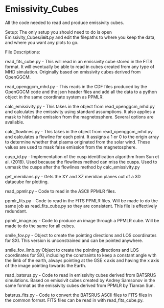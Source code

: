 # Emissivity_Cubes
All the code needed to read and produce emissivity cubes. 

Setup: 
The only setup you should need to do is open Emissivity_Cubes/__init__.py and edit the filepaths to where you keep the data, and where you want any plots to go. 


File Descriptions: 

read_fits_cube.py - This will read in an emissivity cube stored in the FITS format. It will eventually be able to read in cubes created from any type of MHD simulation. Originally based on emissivity cubes derived from OpenGGCM.  

read_openggcm_mhd.py - This reads in the CDF files produced by the OpenGGCM code and the json header files and add all the data to a python object in the same coordinate system as PPMLR. 

calc_emissivity.py - This takes in the object from read_openggcm_mhd.py and calculates the emissivity using standard assumptions. It also applies a mask to hide false emission from the magnetosphere. Several options are available. 

calc_flowlines.py - This takes in the object from read_openggcm_mhd.py and calculates a flowline for each point. It assigns a 1 or 0 to the origin array to determine whether that plasma originated from the solar wind. These values are used to mask false emission from the magnetosphere. 

cusp_id.py - Implementation of the cusp identification algorithm from Sun et al. (2019). Used because the flowlines method can miss the cusps. Used to unmask the cusps after the flowlines method by calc_emissivity.py 

get_meridians.py - Gets the XY and XZ meridian planes out of a 3D datacube for plotting. 

read_ppmlr.py - Code to read in the ASCII PPMLR files. 

ppmlr_fits.py - Code to read in the FITS PPMLR files. Will be made to do the same job as read_fits_cube.py so they are consistent. This file is effectively redundant. 

ppmlr_image.py - Code to produce an image through a PPMLR cube. Will be made to do the same for all cubes. 

smile_fov.py - Object to create the pointing directions and LOS coordinates for SXI. This version is unconstrained and can be pointed anywhere. 

smile_fov_limb.py Object to create the pointing directions and LOS coordinates for SXI, including the constraints to keep a constant angle with the limb of the earth, always pointing at the GSE x axis and having the x axis of the image pointing towards the Earth. 

read_batsrus.py - Code to read in emissivity cubes derived from BATSRUS simulations. Based on emissivit cubes created by Andrey Samsonov in the same format as the emissivity cubes derived from PPMLR by Tianran Sun. 

batsrus_fits.py - Code to convert the BATSRUS ASCII files to FITS files in the common format. FITS files can be read in with read_fits_cube.py. 
